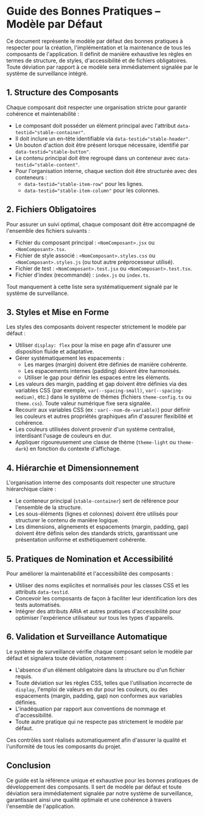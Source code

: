 # Guide des Bonnes Pratiques – Modèle par Défaut

Ce document représente le modèle par défaut des bonnes pratiques à respecter pour la création, l'implémentation et la maintenance de tous les composants de l'application. Il définit de manière exhaustive les règles en termes de structure, de styles, d'accessibilité et de fichiers obligatoires. Toute déviation par rapport à ce modèle sera immédiatement signalée par le système de surveillance intégré.

## 1. Structure des Composants

Chaque composant doit respecter une organisation stricte pour garantir cohérence et maintenabilité :

- Le composant doit posséder un élément principal avec l'attribut `data-testid="stable-container"`.
- Il doit inclure un en-tête identifiable via `data-testid="stable-header"`.
- Un bouton d'action doit être présent lorsque nécessaire, identifié par `data-testid="stable-button"`.
- Le contenu principal doit être regroupé dans un conteneur avec `data-testid="stable-content"`.
- Pour l'organisation interne, chaque section doit être structurée avec des conteneurs :
  - `data-testid="stable-item-row"` pour les lignes.
  - `data-testid="stable-item-column"` pour les colonnes.

## 2. Fichiers Obligatoires

Pour assurer un suivi optimal, chaque composant doit être accompagné de l'ensemble des fichiers suivants :

- Fichier du composant principal : `<NomComposant>.jsx` ou `<NomComposant>.tsx`.
- Fichier de style associé : `<NomComposant>.styles.css` ou `<NomComposant>.styles.js` (ou tout autre préprocesseur utilisé).
- Fichier de test : `<NomComposant>.test.jsx` ou `<NomComposant>.test.tsx`.
- Fichier d'index (recommandé) : `index.js` ou `index.ts`.

Tout manquement à cette liste sera systématiquement signalé par le système de surveillance.

## 3. Styles et Mise en Forme

Les styles des composants doivent respecter strictement le modèle par défaut :

- Utiliser `display: flex` pour la mise en page afin d'assurer une disposition fluide et adaptative.
- Gérer systématiquement les espacements :
  - Les marges (margin) doivent être définies de manière cohérente.
  - Les espacements internes (padding) doivent être harmonisés.
  - Utiliser le gap pour définir les espaces entre les éléments.
- Les valeurs des margin, padding et gap doivent être définies via des variables CSS (par exemple, `var(--spacing-small)`, `var(--spacing-medium)`, etc.) dans le système de thèmes (fichiers `theme-config.ts` ou `theme.css`). Toute valeur numérique fixe sera signalée.
- Recourir aux variables CSS (ex : `var(--nom-de-variable)`) pour définir les couleurs et autres propriétés graphiques afin d'assurer flexibilité et cohérence.
- Les couleurs utilisées doivent provenir d'un système centralisé, interdisant l'usage de couleurs en dur.
- Appliquer rigoureusement une classe de thème (`theme-light` ou `theme-dark`) en fonction du contexte d'affichage.

## 4. Hiérarchie et Dimensionnement

L'organisation interne des composants doit respecter une structure hiérarchique claire :

- Le conteneur principal (`stable-container`) sert de référence pour l'ensemble de la structure.
- Les sous-éléments (lignes et colonnes) doivent être utilisés pour structurer le contenu de manière logique.
- Les dimensions, alignements et espacements (margin, padding, gap) doivent être définis selon des standards stricts, garantissant une présentation uniforme et esthétiquement cohérente.

## 5. Pratiques de Nomination et Accessibilité

Pour améliorer la maintenabilité et l'accessibilité des composants :

- Utiliser des noms explicites et normalisés pour les classes CSS et les attributs `data-testid`.
- Concevoir les composants de façon à faciliter leur identification lors des tests automatisés.
- Intégrer des attributs ARIA et autres pratiques d'accessibilité pour optimiser l'expérience utilisateur sur tous les types d'appareils.

## 6. Validation et Surveillance Automatique

Le système de surveillance vérifie chaque composant selon le modèle par défaut et signalera toute déviation, notamment :

- L'absence d'un élément obligatoire dans la structure ou d'un fichier requis.
- Toute déviation sur les règles CSS, telles que l'utilisation incorrecte de `display`, l'emploi de valeurs en dur pour les couleurs, ou des espacements (margin, padding, gap) non conformes aux variables définies.
- L'inadéquation par rapport aux conventions de nommage et d'accessibilité.
- Toute autre pratique qui ne respecte pas strictement le modèle par défaut.

Ces contrôles sont réalisés automatiquement afin d'assurer la qualité et l'uniformité de tous les composants du projet.

## Conclusion

Ce guide est la référence unique et exhaustive pour les bonnes pratiques de développement des composants. Il sert de modèle par défaut et toute déviation sera immédiatement signalée par notre système de surveillance, garantissant ainsi une qualité optimale et une cohérence à travers l'ensemble de l'application.
